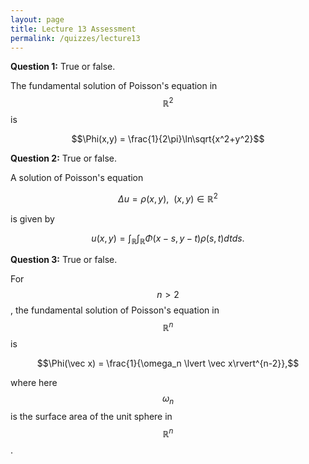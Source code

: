 ```yaml
---
layout: page
title: Lecture 13 Assessment
permalink: /quizzes/lecture13
---
```



**Question 1:**  True or false.

The fundamental solution of Poisson's equation in $$\mathbb R^2$$ is

$$\Phi(x,y) = \frac{1}{2\pi}\ln\sqrt{x^2+y^2}$$

**Question 2:**  True or false.

A solution of Poisson's equation

$$\Delta u = \rho(x,y),\ \ (x,y)\in\mathbb{R}^2$$

is given by

$$u(x,y) = \int_{\mathbb{R}}\int_{\mathbb{R}}\Phi(x-s,y-t)\rho(s,t)dtds.$$


**Question 3:**  True or false.

For $$n > 2$$, the fundamental solution of Poisson's equation in $$\mathbb{R}^n$$ is

$$\Phi(\vec x) = \frac{1}{\omega_n \lvert \vec x\rvert^{n-2}},$$

where here $$\omega_n$$ is the surface area of the unit sphere in $$\mathbb{R}^n$$.


